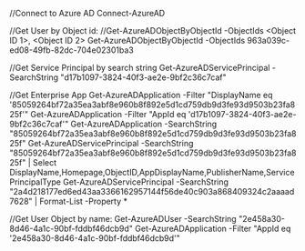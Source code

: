 ﻿//Connect to Azure AD
Connect-AzureAD

//Get User by Object id:
//Get-AzureADObjectByObjectId -ObjectIds <Object ID 1>, <Object ID 2>
Get-AzureADObjectByObjectId -ObjectIds 963a039c-ed08-49fb-82dc-704e02301ba3

//Get Service Principal by search string
Get-AzureADServicePrincipal -SearchString "d17b1097-3824-40f3-ae2e-9bf2c36c7caf"

//Get Enterprise App
Get-AzureADApplication -Filter "DisplayName eq '85059264bf72a35ea3abf8e960b8f892e5d1cd759db9d3fe93d9503b23fa825f'"
Get-AzureADApplication -Filter "AppId eq 'd17b1097-3824-40f3-ae2e-9bf2c36c7caf'"
Get-AzureADApplication -SearchString "85059264bf72a35ea3abf8e960b8f892e5d1cd759db9d3fe93d9503b23fa825f"
Get-AzureADServicePrincipal -SearchString "85059264bf72a35ea3abf8e960b8f892e5d1cd759db9d3fe93d9503b23fa825f" | Select DisplayName,Homepage,ObjectID,AppDisplayName,PublisherName,ServicePrincipalType
Get-AzureADServicePrincipal -SearchString "2a4d218177ed6ed43aa3366162957144f56de40c903a868409324c2aaaad7628" | Format-List -Property *

//Get User Object by name:
Get-AzureADUser -SearchString "2e458a30-8d46-4a1c-90bf-fddbf46dcb9d"
Get-AzureADApplication -Filter "AppId eq '2e458a30-8d46-4a1c-90bf-fddbf46dcb9d'"
